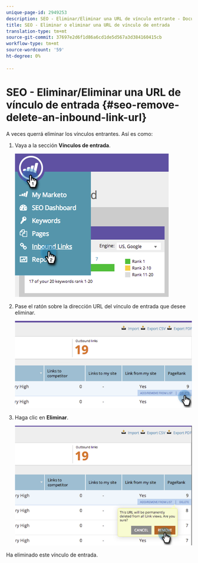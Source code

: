 ```yaml
---
unique-page-id: 2949253
description: SEO - Eliminar/Eliminar una URL de vínculo entrante - Documentos de marketing - Documentación del producto
title: SEO - Eliminar o eliminar una URL de vínculo de entrada
translation-type: tm+mt
source-git-commit: 37697e2d6f1d86a6cd1de5d567a3d384160415cb
workflow-type: tm+mt
source-wordcount: '59'
ht-degree: 0%

---
```



# SEO - Eliminar/Eliminar una URL de vínculo de entrada {#seo-remove-delete-an-inbound-link-url}

A veces querrá eliminar los vínculos entrantes. Así es como:

1. Vaya a la sección **Vínculos de entrada**.

   ![](assets/image2014-9-18-13-3a47-3a3.png)

1. Pase el ratón sobre la dirección URL del vínculo de entrada que desee eliminar.

   ![](assets/image2014-9-18-13-3a49-3a34.png)

1. Haga clic en **Eliminar**.

   ![](assets/image2014-9-18-13-3a49-3a44.png)

Ha eliminado este vínculo de entrada.

